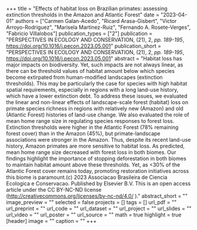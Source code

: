 +++
title = "Effects of habitat loss on Brazilian primates: assessing extinction thresholds in the Amazon and Atlantic Forest"
date = "2023-04-01"
authors = ["Carmen Galan-Acedo", "Ricard Arasa-Gisbert", "Victor Arroyo-Rodriguez", "Marisela Martinez-Ruiz", "Fernando A. Rosete-Verges", "Fabricio Villalobos"]
publication_types = ["2"]
publication = "PERSPECTIVES IN ECOLOGY AND CONSERVATION, (21), 2, _pp. 189-195_, https://doi.org/10.1016/j.pecon.2023.05.001"
publication_short = "PERSPECTIVES IN ECOLOGY AND CONSERVATION, (21), 2, _pp. 189-195_, https://doi.org/10.1016/j.pecon.2023.05.001"
abstract = "Habitat loss has major impacts on biodiversity. Yet, such impacts are not always linear, as there can be threshold values of habitat amount below which species become extirpated from human-modified landscapes (extinction thresholds). This may be particularly the case for species with high habitat spatial requirements, especially in regions with a long land-use history, which have a lower extinction debt. To address these issues, we evaluated the linear and non-linear effects of landscape-scale forest (habitat) loss on primate species richness in regions with relatively new (Amazon) and old (Atlantic Forest) histories of land-use change. We also evaluated the role of mean home range size in regulating species responses to forest loss. Extinction thresholds were higher in the Atlantic Forest (78\% remaining forest cover) than in the Amazon (45\%), but primate-landscape associations were stronger in the Amazon. Thus, despite its recent land-use history, Amazon primates are more sensitive to habitat loss. As predicted, mean home range size decreased with forest loss in both biomes. Our findings highlight the importance of stopping deforestation in both biomes to maintain habitat amount above these thresholds. Yet, as <30\% of the Atlantic Forest cover remains today, promoting restoration initiatives across this biome is paramount.(c) 2023 Associacao Brasileira de Ciencia Ecologica e Conservacao. Published by Elsevier B.V. This is an open access article under the CC BY-NC-ND license (http://creativecommons.org/licenses/by-nc-nd/4.0/ )."
abstract_short = ""
image_preview = ""
selected = false
projects = []
tags = []
url_pdf = ""
url_preprint = ""
url_code = ""
url_dataset = ""
url_project = ""
url_slides = ""
url_video = ""
url_poster = ""
url_source = ""
math = true
highlight = true
[header]
image = ""
caption = ""
+++
